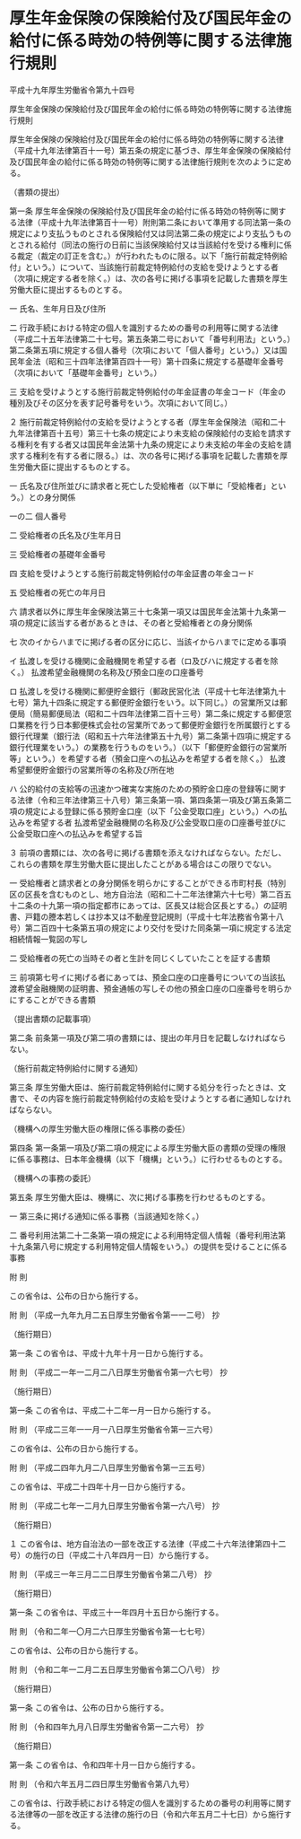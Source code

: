 # 厚生年金保険の保険給付及び国民年金の給付に係る時効の特例等に関する法律施行規則

平成十九年厚生労働省令第九十四号

厚生年金保険の保険給付及び国民年金の給付に係る時効の特例等に関する法律施行規則

厚生年金保険の保険給付及び国民年金の給付に係る時効の特例等に関する法律（平成十九年法律第百十一号）第五条の規定に基づき、厚生年金保険の保険給付及び国民年金の給付に係る時効の特例等に関する法律施行規則を次のように定める。

（書類の提出）

第一条 厚生年金保険の保険給付及び国民年金の給付に係る時効の特例等に関する法律（平成十九年法律第百十一号）附則第二条において準用する同法第一条の規定により支払うものとされる保険給付又は同法第二条の規定により支払うものとされる給付（同法の施行の日前に当該保険給付又は当該給付を受ける権利に係る裁定（裁定の訂正を含む。）が行われたものに限る。以下「施行前裁定特例給付」という。）について、当該施行前裁定特例給付の支給を受けようとする者（次項に規定する者を除く。）は、次の各号に掲げる事項を記載した書類を厚生労働大臣に提出するものとする。

一 氏名、生年月日及び住所

二 行政手続における特定の個人を識別するための番号の利用等に関する法律（平成二十五年法律第二十七号。第五条第二号において「番号利用法」という。）第二条第五項に規定する個人番号（次項において「個人番号」という。）又は国民年金法（昭和三十四年法律第百四十一号）第十四条に規定する基礎年金番号（次項において「基礎年金番号」という。）

三 支給を受けようとする施行前裁定特例給付の年金証書の年金コード（年金の種別及びその区分を表す記号番号をいう。次項において同じ。）

２ 施行前裁定特例給付の支給を受けようとする者（厚生年金保険法（昭和二十九年法律第百十五号）第三十七条の規定により未支給の保険給付の支給を請求する権利を有する者又は国民年金法第十九条の規定により未支給の年金の支給を請求する権利を有する者に限る。）は、次の各号に掲げる事項を記載した書類を厚生労働大臣に提出するものとする。

一 氏名及び住所並びに請求者と死亡した受給権者（以下単に「受給権者」という。）との身分関係

一の二 個人番号

二 受給権者の氏名及び生年月日

三 受給権者の基礎年金番号

四 支給を受けようとする施行前裁定特例給付の年金証書の年金コード

五 受給権者の死亡の年月日

六 請求者以外に厚生年金保険法第三十七条第一項又は国民年金法第十九条第一項の規定に該当する者があるときは、その者と受給権者との身分関係

七 次のイからハまでに掲げる者の区分に応じ、当該イからハまでに定める事項

イ 払渡しを受ける機関に金融機関を希望する者（ロ及びハに規定する者を除く。） 払渡希望金融機関の名称及び預金口座の口座番号

ロ 払渡しを受ける機関に郵便貯金銀行（郵政民営化法（平成十七年法律第九十七号）第九十四条に規定する郵便貯金銀行をいう。以下同じ。）の営業所又は郵便局（簡易郵便局法（昭和二十四年法律第二百十三号）第二条に規定する郵便窓口業務を行う日本郵便株式会社の営業所であって郵便貯金銀行を所属銀行とする銀行代理業（銀行法（昭和五十六年法律第五十九号）第二条第十四項に規定する銀行代理業をいう。）の業務を行うものをいう。）（以下「郵便貯金銀行の営業所等」という。）を希望する者（預金口座への払込みを希望する者を除く。） 払渡希望郵便貯金銀行の営業所等の名称及び所在地

ハ 公的給付の支給等の迅速かつ確実な実施のための預貯金口座の登録等に関する法律（令和三年法律第三十八号）第三条第一項、第四条第一項及び第五条第二項の規定による登録に係る預貯金口座（以下「公金受取口座」という。）への払込みを希望する者 払渡希望金融機関の名称及び公金受取口座の口座番号並びに公金受取口座への払込みを希望する旨

３ 前項の書類には、次の各号に掲げる書類を添えなければならない。ただし、これらの書類を厚生労働大臣に提出したことがある場合はこの限りでない。

一 受給権者と請求者との身分関係を明らかにすることができる市町村長（特別区の区長を含むものとし、地方自治法（昭和二十二年法律第六十七号）第二百五十二条の十九第一項の指定都市にあっては、区長又は総合区長とする。）の証明書、戸籍の謄本若しくは抄本又は不動産登記規則（平成十七年法務省令第十八号）第二百四十七条第五項の規定により交付を受けた同条第一項に規定する法定相続情報一覧図の写し

二 受給権者の死亡の当時その者と生計を同じくしていたことを証する書類

三 前項第七号イに掲げる者にあっては、預金口座の口座番号についての当該払渡希望金融機関の証明書、預金通帳の写しその他の預金口座の口座番号を明らかにすることができる書類

（提出書類の記載事項）

第二条 前条第一項及び第二項の書類には、提出の年月日を記載しなければならない。

（施行前裁定特例給付に関する通知）

第三条 厚生労働大臣は、施行前裁定特例給付に関する処分を行ったときは、文書で、その内容を施行前裁定特例給付の支給を受けようとする者に通知しなければならない。

（機構への厚生労働大臣の権限に係る事務の委任）

第四条 第一条第一項及び第二項の規定による厚生労働大臣の書類の受理の権限に係る事務は、日本年金機構（以下「機構」という。）に行わせるものとする。

（機構への事務の委託）

第五条 厚生労働大臣は、機構に、次に掲げる事務を行わせるものとする。

一 第三条に掲げる通知に係る事務（当該通知を除く。）

二 番号利用法第二十二条第一項の規定による利用特定個人情報（番号利用法第十九条第八号に規定する利用特定個人情報をいう。）の提供を受けることに係る事務

附 則

この省令は、公布の日から施行する。

附 則 （平成一九年九月二五日厚生労働省令第一一二号） 抄

（施行期日）

第一条 この省令は、平成十九年十月一日から施行する。

附 則 （平成二一年一二月二八日厚生労働省令第一六七号） 抄

（施行期日）

第一条 この省令は、平成二十二年一月一日から施行する。

附 則 （平成二三年一一月一八日厚生労働省令第一三六号）

この省令は、公布の日から施行する。

附 則 （平成二四年九月二八日厚生労働省令第一三五号）

この省令は、平成二十四年十月一日から施行する。

附 則 （平成二七年一二月九日厚生労働省令第一六八号） 抄

（施行期日）

１ この省令は、地方自治法の一部を改正する法律（平成二十六年法律第四十二号）の施行の日（平成二十八年四月一日）から施行する。

附 則 （平成三一年三月二二日厚生労働省令第二八号） 抄

（施行期日）

第一条 この省令は、平成三十一年四月十五日から施行する。

附 則 （令和二年一〇月二六日厚生労働省令第一七七号）

この省令は、公布の日から施行する。

附 則 （令和二年一二月二五日厚生労働省令第二〇八号） 抄

（施行期日）

第一条 この省令は、公布の日から施行する。

附 則 （令和四年九月八日厚生労働省令第一二六号） 抄

（施行期日）

第一条 この省令は、令和四年十月一日から施行する。

附 則 （令和六年五月二四日厚生労働省令第八九号）

この省令は、行政手続における特定の個人を識別するための番号の利用等に関する法律等の一部を改正する法律の施行の日（令和六年五月二十七日）から施行する。
